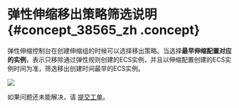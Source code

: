 # 弹性伸缩移出策略筛选说明 {#concept_38565_zh .concept}

弹性伸缩控制台在创建伸缩组的时候可以选择移出策略。当选择**最早伸缩配置对应的实例**，表示只移除通过弹性规则创建的ECS实例，并且以伸缩配置创建的ECS实例时间为准，筛选移出创建时间最早的ECS实例。

![](http://static-aliyun-doc.oss-cn-hangzhou.aliyuncs.com/assets/img/40690/154227525930606_zh-CN.png)

如果问题还未能解决，请 [提交工单](https://selfservice.console.aliyun.com/ticket/createIndex.htm)。

